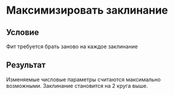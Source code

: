 # Максимизировать заклинание
## Условие
Фит требуется брать заново на каждое заклинание
## Результат
Изменяемые числовые параметры считаются максимально возможными. Заклинание становится на 2 круга выше.